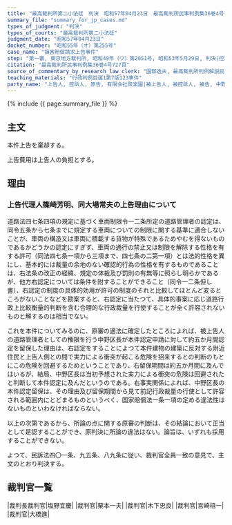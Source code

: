 ```yaml
---
title: "最高裁判所第二小法廷　判決　昭和57年04月23日　最高裁判所民事判例集36巻4号727頁"
summary_file: "summary_for_jp_cases.md"
types_of_judgment: "判決"
types_of_courts: "最高裁判所第二小法廷"
judgment_date: "昭和57年04月23日"
docket_number: "昭和55年（オ）第255号"
case_name: "損害賠償請求上告事件"
step: "第一審, 東京地方裁判所, 昭和49年（ワ）第2051号, 昭和53年5月29日, 判決|控訴審, 東京高等裁判所, 昭和53年（ネ）第1523号, 昭和54年11月30日, 判決"
citation: "最高裁判所民事判例集36巻4号727頁"
source_of_commentary_by_research_law_clerk: "園部逸夫, 最高裁判所判例解説民事篇昭和57年度418頁"
teaching_materials: "行政判例百選1第7版123事件"
party_name: "上告人, 控訴人, 原告, 有限会社聚楽園|被上告人, 被控訴人, 被告, 中野区"
---
```




{% include {{ page.summary_file }}  %}






## 主文



本件上告を棄却する。

上告費用は上告人の負担とする。





## 理由



### 上告代理人篠崎芳明、同大場常夫の上告理由について

道路法四七条四項の規定に基づく車両制限令一二条所定の道路管理者の認定は、同令五条から七条までに規定する車両についての制限に関する基準に適合しないことが、車両の構造又は車両に積載する貨物が特殊であるためやむを得ないものであるかどうかの認定にすぎず、車両の通行の禁止又は制限を解除する性格を有する許可（同法四七条一項から三項まで、四七条の二第一項）とは法的性格を異にし、基本的には裁量の余地のない確認的行為の性格を有するものであることは、右法条の改正の経緯、規定の体裁及び罰則の有無等に照らし明らかであるが、他方右認定については条件を附することができること（同令一二条但し書）、右認定の制度の具体的効用が許可の制度のそれと比較してほとんど変るところがないことなどを勘案すると、右認定に当たつて、具体的事案に応じ道路行政上比較衡量的判断を含む合理的な行政裁量を行使することが全く許容されないものと解するのは相当でない。

これを本件についてみるのに、原審の適法に確定したところによれば、被上告人の道路管理者としての権限を行う中野区長が本件認定申請に対して約五か月間認定を留保した理由は、右認定をすることによつて本件建物の建築に反対する附近住民と上告人側との間で実力による衝突が起こる危険を招来するとの判断のもとにこの危険を回避するためということであり、右留保期間は約五か月間に及んではいるが、結局、中野区長は当初予想された実力による衝突の危険は回避されたと判断して本件認定に及んだというのである。右事実関係によれば、中野区長の本件認定留保は、その理由及び留保期間から見て前記行政裁量の行使として許容される範囲内にとどまるものというべく、国家賠償法一条一項の定める違法性はないものといわなければならない。

以上の次第であるから、所論の点に関する原審の判断は、その結論において正当として是認することができ、原判決に所論の違法はない。論旨は、いずれも採用することができない。

よつて、民訴法四〇一条、九五条、八九条に従い、裁判官全員一致の意見で、主文のとおり判決する。

## 裁判官一覧

|裁判長裁判官|塩野宜慶|
|裁判官|栗本一夫|
|裁判官|木下忠良|
|裁判官|宮崎梧一|
|裁判官|大橋進|





